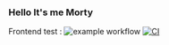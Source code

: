 ### Hello It's me Morty

Frontend test : ![example workflow](https://github.com/FLudovic/RickAndMorty_testing/actions/workflows/frontend.yml/badge.svg?branch=master?event=push)
[![CI](https://github.com/FLudovic/RickAndMorty_testing/actions/workflows/frontend.yml/badge.svg)](https://github.com/FLudovic/RickAndMorty_testing/actions/workflows/frontend.yml)
